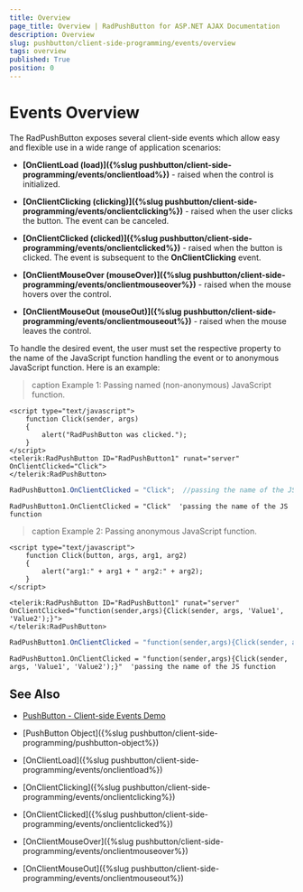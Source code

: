 ```yaml
---
title: Overview
page_title: Overview | RadPushButton for ASP.NET AJAX Documentation
description: Overview
slug: pushbutton/client-side-programming/events/overview
tags: overview
published: True
position: 0
---
```


# Events Overview

The RadPushButton exposes several client-side events which allow easy and flexible use in a wide range of application scenarios:

* **[OnClientLoad (load)]({%slug pushbutton/client-side-programming/events/onclientload%})** - raised when the control is initialized.

* **[OnClientClicking (clicking)]({%slug pushbutton/client-side-programming/events/onclientclicking%})** - raised when the user clicks the button. The event can be canceled.

* **[OnClientClicked (clicked)]({%slug pushbutton/client-side-programming/events/onclientclicked%})** - raised when the button is clicked. The event is subsequent to the **OnClientClicking** event.

* **[OnClientMouseOver (mouseOver)]({%slug pushbutton/client-side-programming/events/onclientmouseover%})** - raised when the mouse hovers over the control.

* **[OnClientMouseOut (mouseOut)]({%slug pushbutton/client-side-programming/events/onclientmouseout%})** - raised when the mouse leaves the control.

To handle the desired event, the user must set the respective property to the name of the JavaScript function handling the event or to anonymous JavaScript function. Here is an example:

>caption Example 1: Passing named (non-anonymous) JavaScript function.

````ASP.NET
<script type="text/javascript">
	function Click(sender, args)
	{
		alert("RadPushButton was clicked.");
	}
</script>
<telerik:RadPushButton ID="RadPushButton1" runat="server" OnClientClicked="Click">
</telerik:RadPushButton>
````

````C#
RadPushButton1.OnClientClicked = "Click";  //passing the name of the JS function
````
````VB
RadPushButton1.OnClientClicked = "Click"  'passing the name of the JS function
````


>caption Example 2: Passing anonymous JavaScript function.

````ASP.NET
<script type="text/javascript">
	function Click(button, args, arg1, arg2)
	{
		alert("arg1:" + arg1 + " arg2:" + arg2);
	}
</script>

<telerik:RadPushButton ID="RadPushButton1" runat="server" OnClientClicked="function(sender,args){Click(sender, args, 'Value1', 'Value2');}">
</telerik:RadPushButton>
````

````C#
RadPushButton1.OnClientClicked = "function(sender,args){Click(sender, args, 'Value1', 'Value2');}"; //passing the name of the JS function
````
````VB
RadPushButton1.OnClientClicked = "function(sender,args){Click(sender, args, 'Value1', 'Value2');}"  'passing the name of the JS function
````


## See Also

 * [PushButton - Client-side Events Demo](http://demos.telerik.com/aspnet-ajax/pushbutton/client-side-api/client-side-events/defaultcs.aspx)
 
 * [PushButton Object]({%slug pushbutton/client-side-programming/pushbutton-object%})
 
 * [OnClientLoad]({%slug pushbutton/client-side-programming/events/onclientload%})
 
 * [OnClientClicking]({%slug pushbutton/client-side-programming/events/onclientclicking%})
 
 * [OnClientClicked]({%slug pushbutton/client-side-programming/events/onclientclicked%})
 
 * [OnClientMouseOver]({%slug pushbutton/client-side-programming/events/onclientmouseover%})
 
 * [OnClientMouseOut]({%slug pushbutton/client-side-programming/events/onclientmouseout%})



